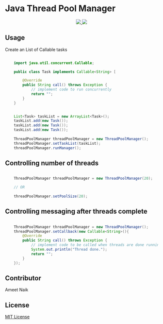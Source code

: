 # Java Thread Pool Manager

<p align="center">
  <a href="https://travis-ci.org/ameetnaik/java-concurrent-thread-manager">
    <img src="https://travis-ci.org/ameetnaik/java-concurrent-thread-manager.svg?branch=master">
  </a>
  <a href="https://github.com/ameetnaik/java-concurrent-thread-manager/blob/master/LICENSE">
    <img src="https://img.shields.io/github/license/ameetnaik/java-concurrent-thread-manager.svg">
  </a>
</p>


## Usage

Create an List of Callable<V> tasks

```java
	
	import java.util.concurrent.Callable;

	public class Task implements Callable<String> [

		@Override
		public String call() throws Exception {	
			// implement code to run concurrently
			return "";
		}
	}

```

```java
	
	List<Task> taskList = new ArrayList<Task>();
	taskList.add(new Task());
	taskList.add(new Task());
	taskList.add(new Task());
	
	ThreadPoolManager threadPoolManager = new ThreadPoolManager();
	threadPoolManager.setTaskList(taskList);
	threadPoolManager.runManager();

```

## Controlling number of threads


```java

	ThreadPoolManager threadPoolManager = new ThreadPoolManager(20);

	// OR
	
	threadPoolManager.setPoolSize(20);	

```

## Controlling messaging after threads complete

```java

	ThreadPoolManager threadPoolManager = new ThreadPoolManager();
	threadPoolManager.setCallback(new Callable<String>(){
		@Override
		public String call() throws Exception {	
			// implement code to be called when threads are done running
			System.out.println("Thread done.");
			return "";
		}
	});

```

## Contributor
Ameet Naik


## License
[MIT License](LICENSE)
